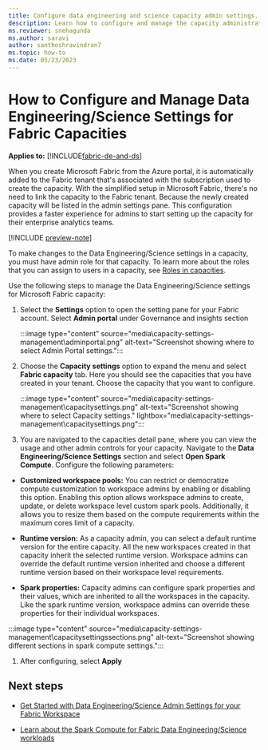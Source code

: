 ```yaml
---
title: Configure data engineering and science capacity admin settings.
description: Learn how to configure and manage the capacity administration settings for data engineering and science workloads.
ms.reviewer: snehagunda
ms.author: saravi
author: santhoshravindran7
ms.topic: how-to
ms.date: 05/23/2023
---
```


# How to Configure and Manage Data Engineering/Science Settings for Fabric Capacities

**Applies to:** [!INCLUDE[fabric-de-and-ds](includes/fabric-de-and-ds.md)]

When you create Microsoft Fabric from the Azure portal, it is automatically added to the Fabric tenant that's associated with the subscription used to create the capacity. With the simplified setup in Microsoft Fabric, there's no need to link the capacity to the Fabric tenant. Because the newly created capacity will be listed in the admin settings pane. This configuration provides a faster experience for admins to start setting up the capacity for their enterprise analytics teams.

[!INCLUDE [preview-note](../includes/preview-note.md)]

To make changes to the Data Engineering/Science settings in a capacity, you must have admin role for that capacity. To learn more about the roles that you can assign to users in a capacity, see [Roles in capacities](../admin/admin-roles.md).

Use the following steps to manage the Data Engineering/Science settings for Microsoft Fabric capacity:

1. Select the **Settings** option to open the setting pane for your Fabric account. Select **Admin portal** under Governance and insights section

   :::image type="content" source="media\capacity-settings-management\adminportal.png" alt-text="Screenshot showing where to select Admin Portal settings.":::

1. Choose the **Capacity settings** option to expand the menu and select **Fabric capacity** tab. Here you should see the capacities that you have created in your tenant. Choose the capacity that you want to configure.

   :::image type="content" source="media\capacity-settings-management\capacitysettings.png" alt-text="Screenshot showing where to select Capacity settings." lightbox="media\capacity-settings-management\capacitysettings.png":::

1. You are navigated to the capacities detail pane, where you can view the usage and other admin controls for your capacity. Navigate to the **Data Engineering/Science Settings** section and select **Open Spark Compute**. Configure the following parameters:

  * **Customized workspace pools:** You can restrict or democratize compute customization to workspace admins by enabling or disabling this option. Enabling this option allows workspace admins to create, update, or delete workspace level custom spark pools. Additionally, it allows you to resize them based on the compute requirements within the maximum cores limit of a capacity.

   * **Runtime version:** As a capacity admin, you can select a default runtime version for the entire capacity. All the new workspaces created in that capacity inherit the selected runtime version. Workspace admins can override the default runtime version inherited and choose a different runtime version based on their workspace level requirements.

   * **Spark properties:** Capacity admins can configure spark properties and their values, which are inherited to all the workspaces in the capacity. Like the spark runtime version, workspace admins can override these properties for their individual workspaces.

   :::image type="content" source="media\capacity-settings-management\capacitysettingssections.png" alt-text="Screenshot showing different sections in spark compute settings.":::

1. After configuring, select **Apply**

## Next steps

* [Get Started with Data Engineering/Science Admin Settings for your Fabric Workspace](workspace-admin-settings.md)

* [Learn about the Spark Compute for Fabric Data Engineering/Science workloads](spark-compute.md)
